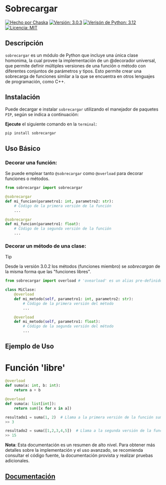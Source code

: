 

# Sobrecargar

[![Hecho por Chaska](https://img.shields.io/badge/hecho_por-Ch'aska-303030.svg)](https://cajadeideas.ar)
[![Versión: 3.0.3](https://img.shields.io/badge/version-v3.0.3-green.svg)](https://github.com/hernanatn/github.com/hernanatn/sobrecargar.py/releases/latest)
[![Verisón de Python: 3.12](https://img.shields.io/badge/Python-3.12-blue?logo=python)](https://www.python.org/downloads/release/python-3120/)
[![Licencia: MIT](https://img.shields.io/badge/Licencia-MIT-lightgrey.svg)](LICENSE)


## Descripción
`sobrecargar` es un módulo de Python que incluye una única clase homonima, la cual provee la implementación de un @decorador universal, que permite definir múltiples versiones de una función o método con diferentes conjuntos de parámetros y tipos. Esto permite crear una sobrecarga de funciones similar a la que se encuentra en otros lenguajes de programación, como C++.

## Instalación
Puede decargar e instalar `sobrecargar` utilizando el manejador de paquetes `PIP`, según se indica a continuación:

**Ejecute** el siguiente comando en la `terminal`:

``` Bash
pip install sobrecargar
``` 

## Uso Básico
### Decorar una función:
Se puede emplear tanto `@sobrecargar` como `@overload` para decorar funciones o métodos.

```python
from sobrecargar import sobrecargar

@sobrecargar
def mi_funcion(parametro1: int, parametro2: str):
    # Código de la primera versión de la función
    ...

@sobrecargar
def mi_funcion(parametro1: float):
    # Código de la segunda versión de la función
    ...
```

### Decorar un método de una clase:
> [!TIP]  
> Desde la versión 3.0.2 los métodos (funciones miembro) se *sobrecargan* de la misma forma que las "funciones libres".

```python
from sobrecargar import overload # 'ovearload' es un alias pre-definido para 'sobrecargar'

class MiClase:
    @overload
    def mi_metodo(self, parametro1: int, parametro2: str):
        # Código de la primera versión del método
        ...

    @overload
    def mi_metodo(self, parametro1: float):
        # Código de la segunda versión del método
        ...
```

## Ejemplo de Uso
# Función 'libre'
```python
@overload
def suma(a: int, b: int):
    return a + b

@overload
def suma(a: list[int]):
    return sum([x for x in a])

resultado1 = suma(1, 2)  # Llama a la primera versión de la función suma, con parámetros a y b : int
>> 3

resultado2 = suma([1,2,3,4,5])  # Llama a la segunda versión de la función suma, con parámetro a : List[int]
>> 15
```

**Nota**: Esta documentación es un resumen de alto nivel. Para obtener más detalles sobre la implementación y el uso avanzado, se recomienda consultar el código fuente, la documentación provista y realizar pruebas adicionales.

## [Documentación](/docs)
